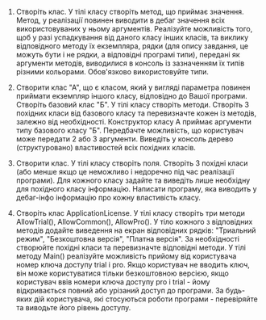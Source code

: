1) Створіть клас. 
У тілі класу створіть метод, що приймає значення. 
Метод, у реалізації повинен виводити в дебаг значення всіх використовуваних у ньому аргументів. 
Реалізуйте можливість того, щоб у разі успадкування від даного класу інших класів, та виклику відповідного методу їх екземпляра, рядки (для опису завдання, це можуть бути і не рядки, а відповідні програмі типи), передані як аргументи методів, виводилися в консоль із зазначенням їх типів різними кольорами. 
Обов'язково використовуйте типи.

2) Створити клас "А", що є класом, який у вигляді параметра повинен приймати екземпляр іншого класу, відповідно до Вашої програми. 
Створіть базовий клас "Б". 
У тілі класу створіть методи. 
Створіть 3 похідних класи від базового класу та перевизначте кожен із методів, залежно від необхідності. 
Конструктор класу А приймає аргументи типу базового класу "Б".
 Передбачте можливість, що користувач може передати 2 або 3 аргументи. 
Виведіть у консоль дерево (структуровано) властивостей всіх похідних класів.

3) Створити клас. 
У тілі класу створіть поля. 
Створіть 3 похідні класи (або менше якщо це неможливо і недоречно під час реалізації програми). 
Для кожного класу задайте та виведіть лише необхідну для похідного класу інформацію. 
Написати програму, яка виводить у дебаг-інфо інформацію про кожну властивість класу.

4) Створіть клас ApplicationLicense. 
У тілі класу створіть три методи AllowTrial(), AllowCommon(), AllowPro(). 
У тіло кожного з відповідних методів додайте виведення на екран відповідних рядків: "Триальний режим", "Безкоштовна версія", "Платна версія". 
За необхідності створюйте похідні класи та перевизначте відповідні методи. 
У тілі методу Main() реалізуйте можливість прийому від користувача номер ключа доступу trial і pro. 
Якщо користувач не вводить ключ, він може користуватися тільки безкоштовною версією, якщо користувач ввів номери ключа доступу pro і trial - йому відкривається повний або урізаний доступ до програми. 
За будь-яких дій користувача, які стосуються роботи програми - перевіряйте та виводьте його рівень доступу.